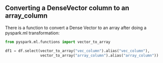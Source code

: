 ## Converting a DenseVector column to an array_column
There is a function to convert a Dense Vector to an array after doing a pyspark.ml transformation:
```python
from pyspark.ml.functions import vector_to_array

df1 = df.select(vector_to_array("vec_column").alias("vec_column"),
                vector_to_array("array_column").alias("array_column"))
```
